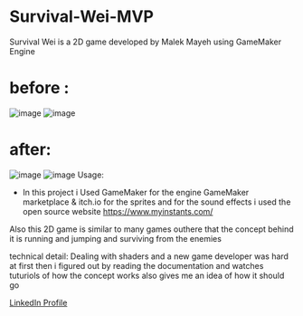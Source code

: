# Survival-Wei-MVP
Survival Wei is a 2D game developed by Malek Mayeh using GameMaker Engine
# before : 
![image](https://user-images.githubusercontent.com/31927278/220458832-e4e893d4-3883-40d8-bdc7-c94a4f6c433e.png)
![image](https://user-images.githubusercontent.com/31927278/220459037-15a24caf-7dd5-4dbe-b476-0ffa2bbec6dc.png)
# after:
![image](https://user-images.githubusercontent.com/31927278/220459144-88b68319-6503-46aa-8e5f-19cb437f62bd.png)
![image](https://user-images.githubusercontent.com/31927278/220459220-7eebe86b-0e3d-4d5d-8701-a1418c9e6872.png)
Usage:
* In this project i Used GameMaker for the engine 
GameMaker marketplace & itch.io for the sprites
and for the sound effects i used the open source website https://www.myinstants.com/

Also this 2D game is similar to many games outhere that the concept behind it is running and jumping and surviving from the enemies


technical detail:
Dealing with shaders and a new game developer was hard at first then i figured out by reading the documentation and watches tuturiols of how the concept works also gives me an idea of how it should go


[LinkedIn Profile ](https://www.linkedin.com/in/malek-mayeh-0b937122b/)

